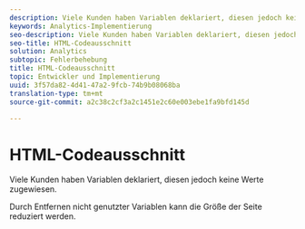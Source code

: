 ```yaml
---
description: Viele Kunden haben Variablen deklariert, diesen jedoch keine Werte zugewiesen.
keywords: Analytics-Implementierung
seo-description: Viele Kunden haben Variablen deklariert, diesen jedoch keine Werte zugewiesen.
seo-title: HTML-Codeausschnitt
solution: Analytics
subtopic: Fehlerbehebung
title: HTML-Codeausschnitt
topic: Entwickler und Implementierung
uuid: 3f57da82-4d41-47a2-9fcb-74b9b08068ba
translation-type: tm+mt
source-git-commit: a2c38c2cf3a2c1451e2c60e003ebe1fa9bfd145d

---
```



# HTML-Codeausschnitt

Viele Kunden haben Variablen deklariert, diesen jedoch keine Werte zugewiesen.

Durch Entfernen nicht genutzter Variablen kann die Größe der Seite reduziert werden.
